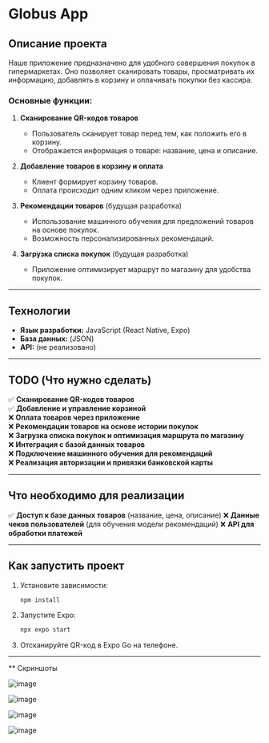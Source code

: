 # Globus App

## Описание проекта

Наше приложение предназначено для удобного совершения покупок в гипермаркетах.
Оно позволяет сканировать товары, просматривать их информацию, добавлять в корзину и оплачивать покупки без кассира.

### Основные функции:
1. **Сканирование QR-кодов товаров**
   - Пользователь сканирует товар перед тем, как положить его в корзину.
   - Отображается информация о товаре: название, цена и описание.
   
2. **Добавление товаров в корзину и оплата**
   - Клиент формирует корзину товаров.
   - Оплата происходит одним кликом через приложение.
   
3. **Рекомендации товаров** (будущая разработка)
   - Использование машинного обучения для предложений товаров на основе покупок.
   - Возможность персонализированных рекомендаций.
   
4. **Загрузка списка покупок** (будущая разработка)
   - Приложение оптимизирует маршрут по магазину для удобства покупок.

---

## Технологии
- **Язык разработки:** JavaScript (React Native, Expo)
- **База данных:** (JSON)
- **API:** (не реализовано)

---

## TODO (Что нужно сделать)

✅ **Сканирование QR-кодов товаров**  
✅ **Добавление и управление корзиной**  
❌ **Оплата товаров через приложение**  
❌ **Рекомендации товаров на основе истории покупок**  
❌ **Загрузка списка покупок и оптимизация маршрута по магазину**  
❌ **Интеграция с базой данных товаров**  
❌ **Подключение машинного обучения для рекомендаций**  
❌ **Реализация авторизации и привязки банковской карты**  

---

## Что необходимо для реализации
✅ **Доступ к базе данных товаров** (название, цена, описание)
❌ **Данные чеков пользователей** (для обучения модели рекомендаций)
❌ **API для обработки платежей**

---

## Как запустить проект

1. Установите зависимости:
   ```sh
   npm install
   ```
2. Запустите Expo:
   ```sh
   npx expo start
   ```
3. Отсканируйте QR-код в Expo Go на телефоне.

---


** Скриншоты


![image](https://github.com/user-attachments/assets/b37253dd-cb5c-4aca-ac76-3bfcd3fcd2f4)

![image](https://github.com/user-attachments/assets/f3b63bf7-0e72-4f68-aeb5-7addf4517e90)

![image](https://github.com/user-attachments/assets/36bf1f2b-d86f-438b-8895-e3fe719da45f)

![image](https://github.com/user-attachments/assets/bb7b087b-6867-4425-8c7f-8fb1a3af5c95)



